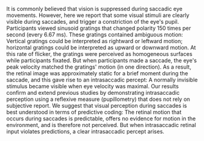 It is commonly believed that vision is suppressed during saccadic eye movements. However, here we report that some visual stimuli are clearly visible during saccades, and trigger a constriction of the eye's pupil. Participants viewed sinusoid gratings that changed polarity 150 times per second (every 6.67 ms). These gratings contained ambiguous motion: Vertical gratings could be interpreted as rightward or leftward motion; horizontal gratings could be interpreted as upward or downward motion. At this rate of flicker, the gratings were perceived as homogeneous surfaces while participants fixated. But when participants made a saccade, the eye's peak velocity matched the gratings' motion (in one direction). As a result, the retinal image was approximately static for a brief moment during the saccade, and this gave rise to an intrasaccadic percept: A normally invisible stimulus became visible when eye velocity was maximal. Our results confirm and extend previous studies by demonstrating intrasaccadic perception using a reflexive measure (pupillometry) that does not rely on subjective report. We suggest that visual perception during saccades is best understood in terms of predictive coding: The retinal motion that occurs during saccades is predictable, offers no evidence for motion in the environment, and is therefore not perceived. But when intrasaccadic retinal input violates predictions, a clear intrasaccadic percept arises.

